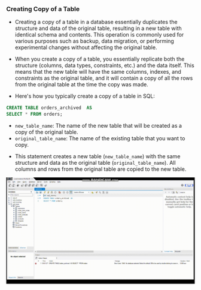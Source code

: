 ### Creating Copy of a Table

- Creating a copy of a table in a database essentially duplicates the structure and data of the original table, resulting in a new table with identical schema and contents. This operation is commonly used for various purposes such as backup, data migration, or performing experimental changes without affecting the original table.

- When you create a copy of a table, you essentially replicate both the structure (columns, data types, constraints, etc.) and the data itself. This means that the new table will have the same columns, indexes, and constraints as the original table, and it will contain a copy of all the rows from the original table at the time the copy was made.

- Here's how you typically create a copy of a table in SQL:

```sql
CREATE TABLE orders_archived  AS
SELECT * FROM orders;
```

* `new_table_name`: The name of the new table that will be created as a copy of the original table.
* `original_table_name`: The name of the existing table that you want to copy.

- This statement creates a new table (`new_table_name`) with the same structure and data as the original table (`original_table_name`). All columns and rows from the original table are copied to the new table.

<img src='./assets/create-copy.gif'>